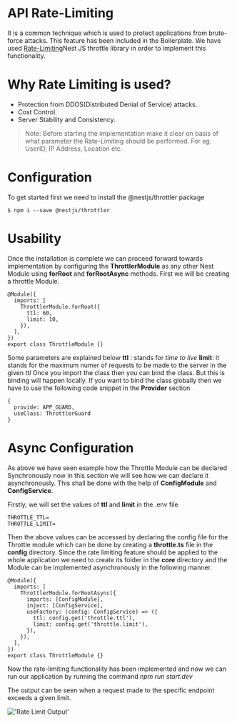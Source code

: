 # API Rate-Limiting
It is a common technique which is used to protect applications from brute-force attacks. This feature has been included in the Boilerplate. We have used [Rate-Limiting](https://docs.nestjs.com/security/rate-limiting#rate-limiting)Nest JS throttle library in order to implement this functionality.
# Why Rate Limiting is used?
- Protection from DDOS(Distributed Denial of Service) attacks.
- Cost Control.
- Server Stability and Consistency.
> Note: Before starting the implementation make it clear on basis of what parameter the Rate-Limiting should be performed. For eg. UserID, IP Address, Location etc.
>

# Configuration
To get started first we need to install the @nestjs/throttler package
```
$ npm i --save @nestjs/throttler
```
# Usability
Once the installation is complete we can proceed forward towards implementation by configuring the **ThrottlerModule** as any other Nest Module using **forRoot** and **forRootAsync** methods. First we will be creating a throttle Module.
```
@Module({
  imports: [
    ThrottlerModule.forRoot({
      ttl: 60,
      limit: 10,
    }),
  ],
})
export class ThrottleModule {}
```
Some parameters are explained below
**ttl** :  stands for *time to live*
**limit**: it stands for the maximum numer of requests to be made to the server in the given *ttl*
Once you import the class then you can bind the class. But this is binding will happen locally. If you want to bind the class globally then we have to use the following code snippet in the **Provider** section 
```
{
  provide: APP_GUARD,
  useClass: ThrottlerGuard
}
```
# Async Configuration
As above we have seen example how the Throttle Module can be declared Synchronously now in this section we will see how we can declare it asynchronously. This shall be done with the help of **ConfigModule** and **ConfigService**.

Firstly, we will set the values of **ttl** and **limit** in the .env file
```
THROTTLE_TTL=
THROTTLE_LIMIT=
```
Then the above values can be accessed by declaring the config file for the Throttle module which can be done by creating a **throttle.ts** file in the **config** directory.
Since the rate limiting feature should be applied to the whole application we need to create its folder in the **core** directory and the Module can be implemented asynchronously in the following manner.
```
@Module({
  imports: [
    ThrottlerModule.forRootAsync({
      imports: [ConfigModule],
      inject: [ConfigService],
      useFactory: (config: ConfigService) => ({
        ttl: config.get('throttle.ttl'),
        limit: config.get('throttle.limit'),
      }),
    }),
  ],
})
export class ThrottleModule {}
```
Now the rate-limiting functionality has been implemented and now we can run our application by running the command *npm run start:dev*

The output can be seen when a request made to the specific endpoint exceeds a given limit.
>
!['Rate Limit Output'](https://github.com/ssingh3006/rest-node-nestjs/blob/newFeatures/wiki/images/rate-limit-output.png?raw=true)
>